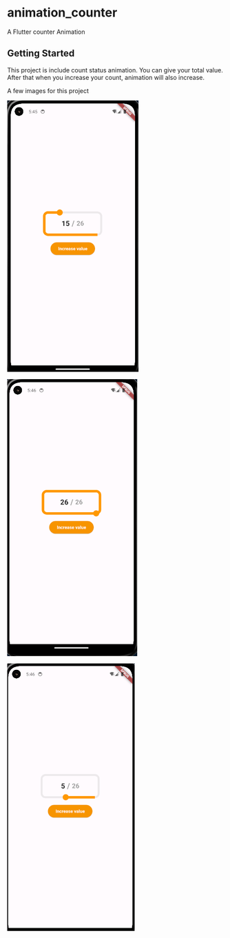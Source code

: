 # animation_counter

A Flutter counter Animation

## Getting Started

This project is include count status animation. You can give your total value. After that when you increase your count, animation will also increase.

A few images for this project

![Firs Status Image](https://github.com/furkankalender/animation_counter/blob/master/github_image/firstImage.png?raw=true)

![Second Status Image](https://raw.githubusercontent.com/furkankalender/animation_counter/master/github_image/secondImage.png)

![Third Status Image](https://raw.githubusercontent.com/furkankalender/animation_counter/master/github_image/thirdImage.png)
